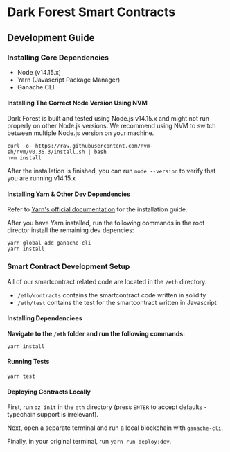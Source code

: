 # Dark Forest Smart Contracts

## Development Guide

### Installing Core Dependencies

-   Node (v14.15.x)
-   Yarn (Javascript Package Manager)
-   Ganache CLI

#### Installing The Correct Node Version Using NVM

Dark Forest is built and tested using Node.js v14.15.x and might not run properly on other Node.js versions. We recommend using NVM to switch between multiple Node.js version on your machine.

```
curl -o- https://raw.githubusercontent.com/nvm-sh/nvm/v0.35.3/install.sh | bash
nvm install
```

After the installation is finished, you can run `node --version` to verify that you are running v14.15.x

#### Installing Yarn & Other Dev Dependencies

Refer to [Yarn's official documentation](https://classic.yarnpkg.com/en/docs/install) for the installation guide.

After you have Yarn installed, run the following commands in the root director install the remaining dev depencies:

```
yarn global add ganache-cli
yarn install
```

### Smart Contract Development Setup

All of our smartcontract related code are located in the `/eth` directory.

-   `/eth/contracts` contains the smartcontract code written in solidity
-   `/eth/test` contains the test for the smartcontract written in Javascript

#### Installing Dependenciees

**Navigate to the `/eth` folder and run the following commands:**

```
yarn install
```

#### Running Tests

```
yarn test
```

#### Deploying Contracts Locally

First, run `oz init` in the `eth` directory (press `ENTER` to accept defaults - typechain support is irrelevant).

Next, open a separate terminal and run a local blockchain with `ganache-cli`.

Finally, in your original terminal, run `yarn run deploy:dev`.
